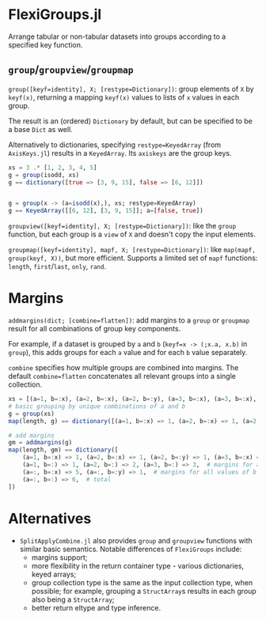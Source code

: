 # FlexiGroups.jl

Arrange tabular or non-tabular datasets into groups according to a specified key function.

## `group`/`groupview`/`groupmap`

`group([keyf=identity], X; [restype=Dictionary])`: group elements of `X` by `keyf(x)`, returning a mapping `keyf(x)` values to lists of `x` values in each group.

The result is an (ordered) `Dictionary` by default, but can be specified to be a base `Dict` as well.

Alternatively to dictionaries, specifying `restype=KeyedArray` (from `AxisKeys.jl`) results in a `KeyedArray`. Its `axiskeys` are the group keys.

```julia
xs = 3 .* [1, 2, 3, 4, 5]
g = group(isodd, xs)
g == dictionary([true => [3, 9, 15], false => [6, 12]])


g = group(x -> (a=isodd(x),), xs; restype=KeyedArray)
g == KeyedArray([[6, 12], [3, 9, 15]]; a=[false, true])
```

`groupview([keyf=identity], X; [restype=Dictionary])`: like the `group` function, but each group is a `view` of `X` and doesn't copy the input elements.

`groupmap([keyf=identity], mapf, X; [restype=Dictionary])`: like `map(mapf, group(keyf, X))`, but more efficient. Supports a limited set of `mapf` functions: `length`, `first`/`last`, `only`, `rand`.

# Margins

`addmargins(dict; [combine=flatten])`: add margins to a `group` or `groupmap` result for all combinations of group key components.

For example, if a dataset is grouped by `a` and `b` (`keyf=x -> (;x.a, x.b)` in `group`), this adds groups for each `a` value and for each `b` value separately.

`combine` specifies how multiple groups are combined into margins. The default `combine=flatten` concatenates all relevant groups into a single collection.

```julia
xs = [(a=1, b=:x), (a=2, b=:x), (a=2, b=:y), (a=3, b=:x), (a=3, b=:x), (a=3, b=:x)]
# basic grouping by unique combinations of a and b
g = group(xs)
map(length, g) == dictionary([(a=1, b=:x) => 1, (a=2, b=:x) => 1, (a=2, b=:y) => 1, (a=3, b=:x) => 3])

# add margins
gm = addmargins(g)
map(length, gm) == dictionary([
    (a=1, b=:x) => 1, (a=2, b=:x) => 1, (a=2, b=:y) => 1, (a=3, b=:x) => 3,  # original grouping result
    (a=1, b=:) => 1, (a=2, b=:) => 2, (a=3, b=:) => 3,  # margins for all values of a
    (a=:, b=:x) => 5, (a=:, b=:y) => 1,  # margins for all values of b
    (a=:, b=:) => 6,  # total
])
```

# Alternatives

- `SplitApplyCombine.jl` also provides `group` and `groupview` functions with similar basic semantics. Notable differences of `FlexiGroups` include:
  - margins support;
  - more flexibility in the return container type - various dictionaries, keyed arrays;
  - group collection type is the same as the input collection type, when possible; for example, grouping a `StructArray`s results in each group also being a `StructArray`;
  - better return eltype and type inference.
